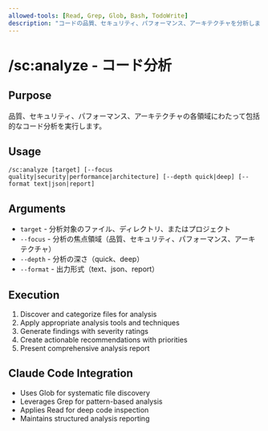 ```yaml
---
allowed-tools: [Read, Grep, Glob, Bash, TodoWrite]
description: "コードの品質、セキュリティ、パフォーマンス、アーキテクチャを分析します"
---
```


# /sc:analyze - コード分析

## Purpose
品質、セキュリティ、パフォーマンス、アーキテクチャの各領域にわたって包括的なコード分析を実行します。

## Usage
```
/sc:analyze [target] [--focus quality|security|performance|architecture] [--depth quick|deep] [--format text|json|report]
```

## Arguments
- `target` - 分析対象のファイル、ディレクトリ、またはプロジェクト
- `--focus` - 分析の焦点領域（品質、セキュリティ、パフォーマンス、アーキテクチャ）
- `--depth` - 分析の深さ（quick、deep）
- `--format` - 出力形式（text、json、report）

## Execution
1. Discover and categorize files for analysis
2. Apply appropriate analysis tools and techniques
3. Generate findings with severity ratings
4. Create actionable recommendations with priorities
5. Present comprehensive analysis report

## Claude Code Integration
- Uses Glob for systematic file discovery
- Leverages Grep for pattern-based analysis
- Applies Read for deep code inspection
- Maintains structured analysis reporting